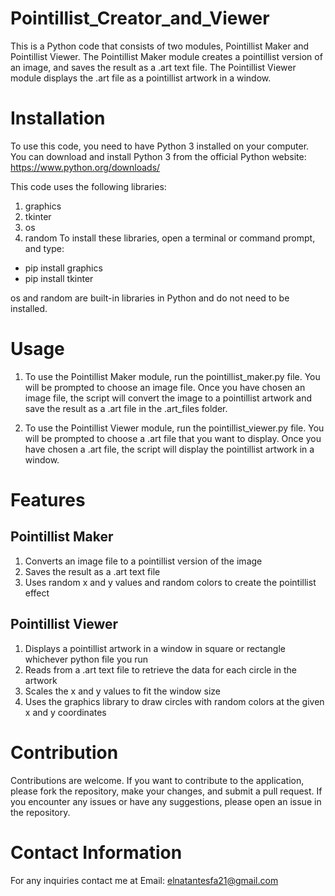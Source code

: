 # Pointillist_Creator_and_Viewer
This is a Python code that consists of two modules, Pointillist Maker and Pointillist Viewer. The Pointillist Maker module creates a pointillist version of an image, and saves the result as a .art text file. The Pointillist Viewer module displays the .art file as a pointillist artwork in a window.


# Installation
To use this code, you need to have Python 3 installed on your computer. You can download and install Python 3 from the official Python website: https://www.python.org/downloads/


This code uses the following libraries:

1. graphics
2. tkinter
3. os
4. random
To install these libraries, open a terminal or command prompt, and type:
- pip install graphics
- pip install tkinter

os and random are built-in libraries in Python and do not need to be installed.

# Usage
1. To use the Pointillist Maker module, run the pointillist_maker.py file. You will be prompted to choose an image file. Once you have chosen an image file, the script will convert the image to a pointillist artwork and save the result as a .art file in the .art_files folder.

2. To use the Pointillist Viewer module, run the pointillist_viewer.py file. You will be prompted to choose a .art file that you want to display. Once you have chosen a .art file, the script will display the pointillist artwork in a window.

# Features
## Pointillist Maker
1. Converts an image file to a pointillist version of the image
2. Saves the result as a .art text file
3. Uses random x and y values and random colors to create the pointillist effect
## Pointillist Viewer
1. Displays a pointillist artwork in a window in square or rectangle whichever python file you run
2. Reads from a .art text file to retrieve the data for each circle in the artwork
3. Scales the x and y values to fit the window size
4. Uses the graphics library to draw circles with random colors at the given x and y coordinates

# Contribution
Contributions are welcome. If you want to contribute to the application, please fork the repository, make your changes, and submit a pull request. If you encounter any issues or have any suggestions, please open an issue in the repository.

# Contact Information
For any inquiries contact me at Email: elnatantesfa21@gmail.com
